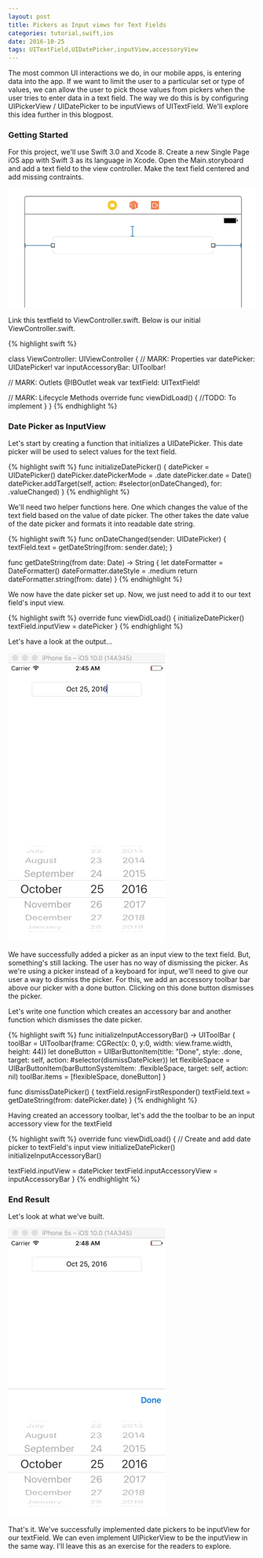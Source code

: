```yaml
---
layout: post
title: Pickers as Input views for Text Fields
categories: tutorial,swift,ios
date: 2016-10-25
tags: UITextField,UIDatePicker,inputView,accessoryView
---
```


The most common UI interactions we do, in our mobile apps, is entering data into the app. If we want
to limit the user to a particular set or type of values, we can allow the user to pick those values
from pickers when the user tries to enter data in a text field. The way we do this is by configuring
UIPickerView / UIDatePicker to be inputViews of UITextField. We'll explore this idea further in 
this blogpost.

### Getting Started

For this project, we'll use Swift 3.0 and Xcode 8. Create a new Single Page iOS app with Swift 3 
as its language in Xcode. Open the Main.storyboard and add a text field to the view controller. 
Make the text field centered and add missing contraints.

![Initial View of the Controller](/assets/images/date_picker_text_field_initial_view.jpeg)

Link this textfield to ViewController.swift. Below is our initial ViewController.swift.

{% highlight swift %}

class ViewController: UIViewController {
  // MARK: Properties
  var datePicker: UIDatePicker!
  var inputAccessoryBar: UIToolbar!

  // MARK: Outlets
  @IBOutlet weak var textField: UITextField!

  // MARK: Lifecycle Methods
  override func viewDidLoad() {
    //TODO: To implement
  }
}
{% endhighlight %}

### Date Picker as InputView

Let's start by creating a function that initializes a UIDatePicker. This date picker will be
used to select values for the text field.

{% highlight swift %}
func initializeDatePicker() {
  datePicker = UIDatePicker()
  datePicker.datePickerMode = .date
  datePicker.date = Date()
  datePicker.addTarget(self, action: #selector(onDateChanged), for: .valueChanged)
}
{% endhighlight %}

We'll need two helper functions here. One which changes the value of the text field based on
the value of date picker. The other takes the date value of the date picker and formats it into 
readable date string.

{% highlight swift %}
func onDateChanged(sender: UIDatePicker) {
  textField.text = getDateString(from: sender.date);
}

func getDateString(from date: Date) -> String {
  let dateFormatter = DateFormatter()
  dateFormatter.dateStyle = .medium
  return dateFormatter.string(from: date)
}
{% endhighlight %}

We now have the date picker set up. Now, we just need to add it to our text field's input view.

{% highlight swift %}
override func viewDidLoad() {
  initializeDatePicker()
  textField.inputView = datePicker
}
{% endhighlight %}

Let's have a look at the output...

![UIDatePicker as inputView of UITextField](/assets/images/date_picker_text_field_input_view.jpeg)

We have successfully added a picker as an input view to the text field. But, something's still lacking. The user
has no way of dismissing the picker. As we're using a picker instead of a keyboard for input, we'll need to
give our user a way to dismiss the picker. For this, we add an accessory toolbar bar above our picker with a done
button. Clicking on this done button dismisses the picker.

Let's write one function which creates an accessory bar and another function which dismisses the date picker.

{% highlight swift %}
func initializeInputAccessoryBar() -> UIToolBar {
  toolBar = UIToolbar(frame: CGRect(x: 0, y:0, width: view.frame.width, height: 44))
  let doneButton = UIBarButtonItem(title: "Done", style: .done, target: self, action: #selector(dismissDatePicker))
  let flexibleSpace = UIBarButtonItem(barButtonSystemItem: .flexibleSpace, target: self, action: nil)
  toolBar.items = [flexibleSpace, doneButton]
}

func dismissDatePicker() {
  textField.resignFirstResponder()
  textField.text = getDateString(from: datePicker.date)
}
{% endhighlight %}

Having created an accessory toolbar, let's add the the toolbar to be an input accessory view for the textField

{% highlight swift %}
override func viewDidLoad() {
  // Create and add date picker to textField's input view
  initializeDatePicker()
  initializeInputAccessoryBar()

  textField.inputView = datePicker
  textField.inputAccessoryView = inputAccessoryBar
}
{% endhighlight %}

### End Result

Let's look at what we've built.

![UIDatePicker and UIToolBar helping us make UITextField easy to use for picking data](/assets/images/date_picker_input_field_final.jpeg)

That's it. We've successfully implemented date pickers to be inputView for our textField. We can even implement UIPickerView to be
the inputView in the same way. I'll leave this as an exercise for the readers to explore.
